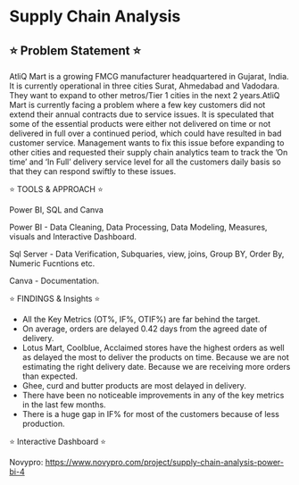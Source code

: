 # Supply Chain Analysis
## ⭐ Problem Statement ⭐

AtliQ Mart is a growing FMCG manufacturer headquartered in Gujarat, India. It is currently operational in three cities Surat, Ahmedabad and Vadodara. They want to expand to other metros/Tier 1 cities in the next 2 years.AtliQ Mart is currently facing a problem where a few key customers did not extend their annual contracts due to service issues. It is speculated that some of the essential products were either not delivered on time or not delivered in full over a continued period, which could have resulted in bad customer service. Management wants to fix this issue before expanding to other cities and requested their supply chain analytics team to track the ’On time’ and ‘In Full’ delivery service level for all the customers daily basis so that they can respond swiftly to these issues.

⭐ TOOLS & APPROACH ⭐

  Power BI, SQL and Canva

  Power BI - Data Cleaning, Data Processing, Data Modeling, Measures, visuals and Interactive Dashboard.
  
  Sql Server - Data Verification, Subquaries, view, joins, Group BY, Order By, Numeric Fucntions etc.
  
  Canva - Documentation.

⭐ FINDINGS & Insights ⭐

* All the Key Metrics (OT%, IF%, OTIF%) are far behind the target.
* On average, orders are delayed 0.42 days from the agreed date of delivery.
* Lotus Mart, Coolblue, Acclaimed stores have the highest orders as well as delayed the most to deliver the products on time.
     Because we are not estimating the right delivery date.
     Because we are receiving more orders than expected.
* Ghee, curd and butter products are most delayed in delivery. 
* There have been no noticeable improvements in any of the key metrics in the last few months.
* There is a huge gap in IF% for most of the customers because of less production.

⭐ Interactive Dashboard ⭐

Novypro: https://www.novypro.com/project/supply-chain-analysis-power-bi-4



